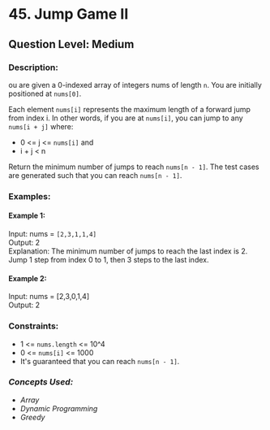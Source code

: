 # 45. Jump Game II
## Question Level: Medium
### Description:
ou are given a 0-indexed array of integers nums of length `n`. You are initially positioned at `nums[0]`.

Each element `nums[i]` represents the maximum length of a forward jump from index i. In other words, if you are at `nums[i]`, you can jump to any `nums[i + j]` where:
- 0 <= j <= `nums[i]` and
- i + j < n

Return the minimum number of jumps to reach `nums[n - 1]`. The test cases are generated such that you can reach `nums[n - 1]`.

### Examples:
#### Example 1:
Input: nums = `[2,3,1,1,4]`<br>
Output: 2<br>
Explanation: The minimum number of jumps to reach the last index is 2. Jump 1 step from index 0 to 1, then 3 steps to the last index.
#### Example 2:

Input: nums = [2,3,0,1,4]<br>
Output: 2<br>

### Constraints:

- 1 <= `nums.length` <= 10^4
- 0 <= `nums[i]` <= 1000
- It's guaranteed that you can reach `nums[n - 1]`.

### <i>Concepts Used:
- Array
- Dynamic Programming
- Greedy </i>

